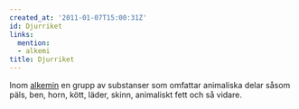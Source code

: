 ```yaml
---
created_at: '2011-01-07T15:00:31Z'
id: Djurriket
links:
  mention:
  - alkemi
title: Djurriket
---
```


Inom [alkemin] en grupp av substanser som omfattar animaliska delar såsom päls, ben, horn, kött,
läder, skinn, animaliskt fett och så vidare.

  [alkemin]: alkemi